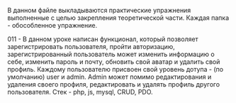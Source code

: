 В данном файле выкладываются практические упражнения выполненные с целью закрепления теоретической части. Каждая папка - обособленное упражнение.

011 - В данном уроке написан функционал, который позволяет зарегистрировать пользователя, пройти авторизацию, зарегистрированный пользователь может изменить информацию о себе, изменить пароль и почту, обновить свой аватар и удалить свой профиль. Каждому пользователю присвоен свой уровень дотупа - (по умолчанию) user и admin. Admin может помимо редактирования и удаления своего профиля, редактировать и удалять профиль другого пользователя. 
Стек - php, js, mysql, CRUD, PDO.

